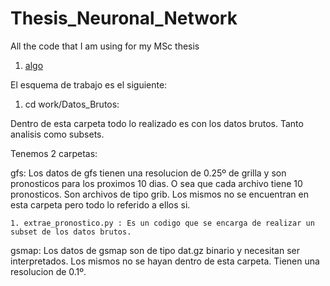 # Thesis_Neuronal_Network
All the code that I am using for my MSc thesis


1. [algo](work/Datos_Brutos)


El esquema de trabajo es el siguiente:

1. cd work/Datos_Brutos:

Dentro de esta carpeta todo lo realizado es con los datos brutos. Tanto analisis como subsets.
    
Tenemos 2 carpetas:

gfs: Los datos de gfs tienen una resolucion de 0.25º de grilla y 
son pronosticos para los proximos 10 dias. O sea que cada archivo tiene 10 pronosticos. Son archivos de tipo grib. Los mismos no se encuentran en esta carpeta pero todo lo referido a ellos si.

    1. extrae_pronostico.py : Es un codigo que se encarga de realizar un subset de los datos brutos. 

gsmap: Los datos de gsmap son de tipo dat.gz binario y necesitan ser interpretados. Los mismos no se hayan dentro de esta carpeta. Tienen una resolucion de 0.1º.

